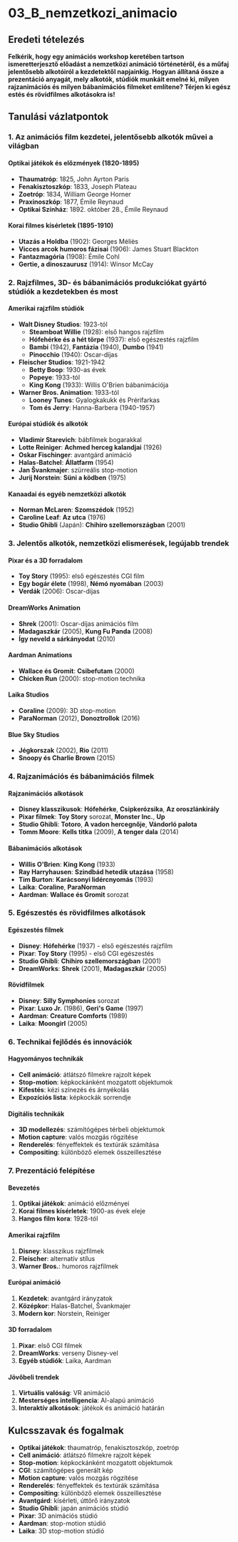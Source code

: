 # 03_B_nemzetkozi_animacio

## Eredeti tételezés

**Felkérik, hogy egy animációs workshop keretében tartson ismeretterjesztő előadást a nemzetközi animáció történetéről, és a műfaj jelentősebb alkotóiról a kezdetektől napjainkig. Hogyan állítaná össze a prezentáció anyagát, mely alkotók, stúdiók munkáit emelné ki, milyen rajzanimációs és milyen bábanimációs filmeket említene? Térjen ki egész estés és rövidfilmes alkotásokra is!**

## Tanulási vázlatpontok

### 1. Az animációs film kezdetei, jelentősebb alkotók művei a világban

#### Optikai játékok és előzmények (1820-1895)
- **Thaumatróp**: 1825, John Ayrton Paris
- **Fenakisztoszkóp**: 1833, Joseph Plateau
- **Zoetróp**: 1834, William George Horner
- **Praxinoszkóp**: 1877, Émile Reynaud
- **Optikai Színház**: 1892. október 28., Émile Reynaud

#### Korai filmes kísérletek (1895-1910)
- **Utazás a Holdba** (1902): Georges Méliès
- **Vicces arcok humoros fázisai** (1906): James Stuart Blackton
- **Fantazmagória** (1908): Émile Cohl
- **Gertie, a dinoszaurusz** (1914): Winsor McCay

### 2. Rajzfilmes, 3D- és bábanimációs produkciókat gyártó stúdiók a kezdetekben és most

#### Amerikai rajzfilm stúdiók
- **Walt Disney Studios**: 1923-tól
  - **Steamboat Willie** (1928): első hangos rajzfilm
  - **Hófehérke és a hét törpe** (1937): első egészestés rajzfilm
  - **Bambi** (1942), **Fantázia** (1940), **Dumbo** (1941)
  - **Pinocchio** (1940): Oscar-díjas
- **Fleischer Studios**: 1921-1942
  - **Betty Boop**: 1930-as évek
  - **Popeye**: 1933-tól
  - **King Kong** (1933): Willis O'Brien bábanimációja
- **Warner Bros. Animation**: 1933-tól
  - **Looney Tunes**: Gyalogkakukk és Prérifarkas
  - **Tom és Jerry**: Hanna-Barbera (1940-1957)

#### Európai stúdiók és alkotók
- **Vladimir Starevich**: bábfilmek bogarakkal
- **Lotte Reiniger**: **Achmed herceg kalandjai** (1926)
- **Oskar Fischinger**: avantgárd animáció
- **Halas-Batchel**: **Állatfarm** (1954)
- **Jan Švankmajer**: szürreális stop-motion
- **Jurij Norstein**: **Süni a ködben** (1975)

#### Kanaadai és egyéb nemzetközi alkotók
- **Norman McLaren**: **Szomszédok** (1952)
- **Caroline Leaf**: **Az utca** (1976)
- **Studio Ghibli** (Japán): **Chihiro szellemországban** (2001)

### 3. Jelentős alkotók, nemzetközi elismerések, legújabb trendek

#### Pixar és a 3D forradalom
- **Toy Story** (1995): első egészestés CGI film
- **Egy bogár élete** (1998), **Némó nyomában** (2003)
- **Verdák** (2006): Oscar-díjas

#### DreamWorks Animation
- **Shrek** (2001): Oscar-díjas animációs film
- **Madagaszkár** (2005), **Kung Fu Panda** (2008)
- **Így neveld a sárkányodat** (2010)

#### Aardman Animations
- **Wallace és Gromit**: **Csibefutam** (2000)
- **Chicken Run** (2000): stop-motion technika

#### Laika Studios
- **Coraline** (2009): 3D stop-motion
- **ParaNorman** (2012), **Donoztrollok** (2016)

#### Blue Sky Studios
- **Jégkorszak** (2002), **Rio** (2011)
- **Snoopy és Charlie Brown** (2015)

### 4. Rajzanimációs és bábanimációs filmek

#### Rajzanimációs alkotások
- **Disney klasszikusok**: **Hófehérke**, **Csipkerózsika**, **Az oroszlánkirály**
- **Pixar filmek**: **Toy Story** sorozat, **Monster Inc.**, **Up**
- **Studio Ghibli**: **Totoro**, **A vadon hercegnője**, **Vándorló palota**
- **Tomm Moore**: **Kells titka** (2009), **A tenger dala** (2014)

#### Bábanimációs alkotások
- **Willis O'Brien**: **King Kong** (1933)
- **Ray Harryhausen**: **Szindbád hetedik utazása** (1958)
- **Tim Burton**: **Karácsonyi lidércnyomás** (1993)
- **Laika**: **Coraline**, **ParaNorman**
- **Aardman**: **Wallace és Gromit** sorozat

### 5. Egészestés és rövidfilmes alkotások

#### Egészestés filmek
- **Disney**: **Hófehérke** (1937) - első egészestés rajzfilm
- **Pixar**: **Toy Story** (1995) - első CGI egészestés
- **Studio Ghibli**: **Chihiro szellemországban** (2001)
- **DreamWorks**: **Shrek** (2001), **Madagaszkár** (2005)

#### Rövidfilmek
- **Disney**: **Silly Symphonies** sorozat
- **Pixar**: **Luxo Jr.** (1986), **Geri's Game** (1997)
- **Aardman**: **Creature Comforts** (1989)
- **Laika**: **Moongirl** (2005)

### 6. Technikai fejlődés és innovációk

#### Hagyományos technikák
- **Cell animáció**: átlátszó filmekre rajzolt képek
- **Stop-motion**: képkockánként mozgatott objektumok
- **Kifestés**: kézi színezés és árnyékolás
- **Expozíciós lista**: képkockák sorrendje

#### Digitális technikák
- **3D modellezés**: számítógépes térbeli objektumok
- **Motion capture**: valós mozgás rögzítése
- **Renderelés**: fényeffektek és textúrák számítása
- **Compositing**: különböző elemek összeillesztése

### 7. Prezentáció felépítése

#### Bevezetés
1. **Optikai játékok**: animáció előzményei
2. **Korai filmes kísérletek**: 1900-as évek eleje
3. **Hangos film kora**: 1928-tól

#### Amerikai rajzfilm
1. **Disney**: klasszikus rajzfilmek
2. **Fleischer**: alternatív stílus
3. **Warner Bros.**: humoros rajzfilmek

#### Európai animáció
1. **Kezdetek**: avantgárd irányzatok
2. **Középkor**: Halas-Batchel, Švankmajer
3. **Modern kor**: Norstein, Reiniger

#### 3D forradalom
1. **Pixar**: első CGI filmek
2. **DreamWorks**: verseny Disney-vel
3. **Egyéb stúdiók**: Laika, Aardman

#### Jövőbeli trendek
1. **Virtuális valóság**: VR animáció
2. **Mesterséges intelligencia**: AI-alapú animáció
3. **Interaktív alkotások**: játékok és animáció határán

## Kulcsszavak és fogalmak
- **Optikai játékok**: thaumatróp, fenakisztoszkóp, zoetróp
- **Cell animáció**: átlátszó filmekre rajzolt képek
- **Stop-motion**: képkockánként mozgatott objektumok
- **CGI**: számítógépes generált kép
- **Motion capture**: valós mozgás rögzítése
- **Renderelés**: fényeffektek és textúrák számítása
- **Compositing**: különböző elemek összeillesztése
- **Avantgárd**: kísérleti, úttörő irányzatok
- **Studio Ghibli**: japán animációs stúdió
- **Pixar**: 3D animációs stúdió
- **Aardman**: stop-motion stúdió
- **Laika**: 3D stop-motion stúdió
